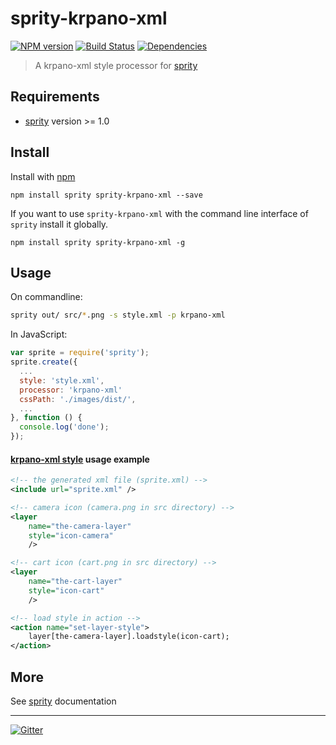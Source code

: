 # sprity-krpano-xml

[![NPM version](https://badge.fury.io/js/sprity-krpano-xml.svg)](http://badge.fury.io/js/sprity-krpano-xml) [![Build Status](https://travis-ci.org/JailBreakC/sprity-krpano-xml.svg?branch=master)](https://travis-ci.org/JailBreakC/sprity-krpano-xml) [![Dependencies](https://david-dm.org/JailBreakC/sprity-krpano-xml.svg)](https://david-dm.org/JailBreakC/sprity-krpano-xml)

> A krpano-xml style processor for [sprity](https://npmjs.org/package/sprity)

## Requirements

- [sprity](https://npmjs.org/package/sprity) version >= 1.0

## Install

Install with [npm](https://npmjs.org/package/sprity-krpano-xml)

```
npm install sprity sprity-krpano-xml --save
```

If you want to use `sprity-krpano-xml` with the command line interface of `sprity` install it globally.

```
npm install sprity sprity-krpano-xml -g
```

## Usage

On commandline:

```sh
sprity out/ src/*.png -s style.xml -p krpano-xml
```

In JavaScript:

```js
var sprite = require('sprity');
sprite.create({
  ...
  style: 'style.xml',
  processor: 'krpano-xml'
  cssPath: './images/dist/',
  ...
}, function () {
  console.log('done');
});
```

#### [krpano-xml style](http://krpano.com/docu/xml/#style) usage example

```xml
<!-- the generated xml file (sprite.xml) -->
<include url="sprite.xml" /> 

<!-- camera icon (camera.png in src directory) -->
<layer 
	name="the-camera-layer"
	style="icon-camera"
	/>

<!-- cart icon (cart.png in src directory) -->
<layer 
	name="the-cart-layer"
	style="icon-cart"
	/>

<!-- load style in action -->
<action name="set-layer-style">
	layer[the-camera-layer].loadstyle(icon-cart);
</action>

```


## More

See [sprity](https://npmjs.org/package/sprity) documentation

---
[![Gitter](https://badges.gitter.im/Join%20Chat.svg)](https://gitter.im/sprity/sprity?utm_source=badge&utm_medium=badge&utm_campaign=pr-badge)